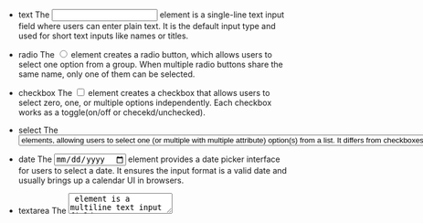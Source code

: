 - text
The <input type="text"> element is a single-line text input field where users can enter plain text. It is the default input type and used for short text inputs like names or titles.

- radio
The <input type="radio"> element creates a radio button, which allows users to select one option from a group. When multiple radio buttons share the same name, only one of them can be selected.

- checkbox
The <input type="checkbox"> element creates a checkbox that allows users to select zero, one, or multiple options independently. Each checkbox works as a toggle(on/off or checekd/unchecked).

- select
The <select> element creates a dropdown list. It contains multiple <option> elements, allowing users to select one (or multiple with multiple attribute) option(s) from a list. It differs from checkboxes and radios as it is a list control rather than an input field.

- date
The <input type="date"> element provides a date picker interface for users to select a date. It ensures the input format is a valid date and usually brings up a calendar UI in browsers.

- textarea
The <textarea> element is a multiline text input field, allowing users to enter larger blocks of text such as comments or descriptions. Unlike <input type="text">, it can span multiple lines and its size can be controlled by rows and columns.

- fieldset
The <fieldset> element is used to group related controls and labels within a form.
It visually groups them by drawing a box around the content, making the form more organized.
It also semantically groups elements for screen readers and assistive technologies, improving accessibility.
Example usage can be grouping personal info fields, payment info fields, etc.

- legend
The <legend> element defines a caption or title for the content inside the associated <fieldset>.
It typically appears as a label on top of the fieldset box.
This helps users understand what the grouped fields are about.

- optgroup
Used to group related <option> elements within a <select> dropdown list.
Helps organize long lists by grouping options under labeled sections.
The label attribute specifies the name of the group.

- datalist
Defines a list of predefined options for an <input> element.
Allows users to choose from suggested values or type their own.
The <input> must have a list attribute pointing to the id of the <datalist>.
